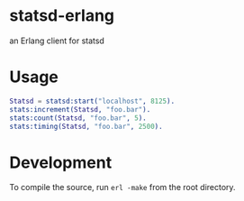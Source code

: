 # statsd-erlang

an Erlang client for statsd

# Usage

```erlang
Statsd = statsd:start("localhost", 8125).
stats:increment(Statsd, "foo.bar").
stats:count(Statsd, "foo.bar", 5).
stats:timing(Statsd, "foo.bar", 2500).
```

# Development

To compile the source, run `erl -make` from the root directory.